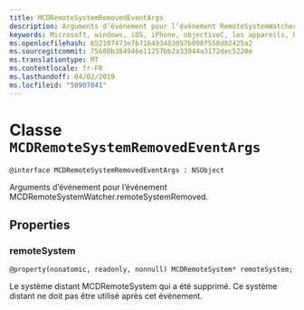 ```yaml
---
title: MCDRemoteSystemRemovedEventArgs
description: Arguments d’événement pour l’événement RemoteSystemWatcher RemoteSystemRemoved.
keywords: Microsoft, windows, iOS, iPhone, objectiveC, les appareils, Project Rome connectés
ms.openlocfilehash: 652107473e7b716493483057b090f558d82425a2
ms.sourcegitcommit: 75680b384946e11257bb2a33044a3172dec5220e
ms.translationtype: MT
ms.contentlocale: fr-FR
ms.lasthandoff: 04/02/2019
ms.locfileid: "58907041"
---
```

# <a name="class-mcdremotesystemremovedeventargs"></a>Classe `MCDRemoteSystemRemovedEventArgs` 

```
@interface MCDRemoteSystemRemovedEventArgs : NSObject
```  

Arguments d’événement pour l’événement MCDRemoteSystemWatcher.remoteSystemRemoved.

## <a name="properties"></a>Properties

### <a name="remotesystem"></a>remoteSystem
`@property(nonatomic, readonly, nonnull) MCDRemoteSystem* remoteSystem;`

Le système distant MCDRemoteSystem qui a été supprimé. Ce système distant ne doit pas être utilisé après cet événement.